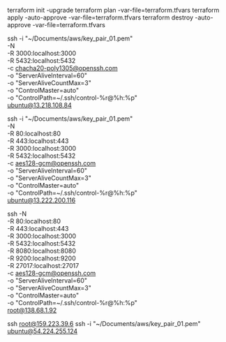 
terraform init -upgrade
terraform plan -var-file=terraform.tfvars
terraform apply -auto-approve -var-file=terraform.tfvars
terraform destroy -auto-approve -var-file=terraform.tfvars

ssh -i "~/Documents/aws/key_pair_01.pem" \
     -N \
     -R 3000:localhost:3000 \
     -R 5432:localhost:5432 \
     -c chacha20-poly1305@openssh.com \
     -o "ServerAliveInterval=60" \
     -o "ServerAliveCountMax=3" \
     -o "ControlMaster=auto" \
     -o "ControlPath=~/.ssh/control-%r@%h:%p" \
     ubuntu@13.218.108.84

ssh -i "~/Documents/aws/key_pair_01.pem" \
     -N \
     -R 80:localhost:80 \
     -R 443:localhost:443 \
     -R 3000:localhost:3000 \
     -R 5432:localhost:5432 \
     -c aes128-gcm@openssh.com \
     -o "ServerAliveInterval=60" \
     -o "ServerAliveCountMax=3" \
     -o "ControlMaster=auto" \
     -o "ControlPath=~/.ssh/control-%r@%h:%p" \
     ubuntu@13.222.200.116

ssh -N \
     -R 80:localhost:80 \
     -R 443:localhost:443 \
     -R 3000:localhost:3000 \
     -R 5432:localhost:5432 \
     -R 8080:localhost:8080 \
     -R 9200:localhost:9200 \
     -R 27017:localhost:27017 \
     -c aes128-gcm@openssh.com \
     -o "ServerAliveInterval=60" \
     -o "ServerAliveCountMax=3" \
     -o "ControlMaster=auto" \
     -o "ControlPath=~/.ssh/control-%r@%h:%p" \
     root@138.68.1.92

ssh root@159.223.39.6
ssh -i "~/Documents/aws/key_pair_01.pem" ubuntu@54.224.255.124